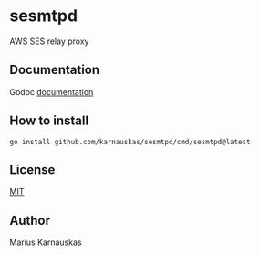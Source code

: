# sesmtpd
AWS SES relay proxy

## Documentation
Godoc [documentation](https://pkg.go.dev/github.com/karnauskas/sesmtpd)

## How to install
`go install github.com/karnauskas/sesmtpd/cmd/sesmtpd@latest`

## License
[MIT](LICENSE)

## Author
Marius Karnauskas
